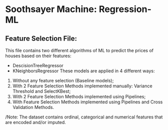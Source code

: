 # Soothsayer Machine: Regression-ML

## Feature Selection File:
This file contains two different algorithms of ML to predict the prices of houses based on their features:
* DescisionTreeRegressor
* KNeighborsRegressor
These models are applied in 4 different ways:
1) Without any feature selection (Baseline models);
2) With 2 Feature Selection Methods implemented manually: Variance Threshold and SelectKBest;
3) With 2 Feature Selection Methods implemented using Pipelines;
3) With Feature Selection Methods implemented using Pipelines and Cross Validation Methods.

/Note: The dataset contains ordinal, categorical and numerical features that are encoded and/or imputed.
